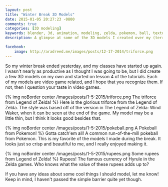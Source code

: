 ```yaml
---
layout: post
title: "Winter Break 3D Models"
date: 2015-01-05 20:27:23 -0800
comments: true
categories: [3D modeling]
keywords: blender, 3d, animation, modeling, zelda, pokemon, ball, textured, rupees, pokeball, triforce, nintendo
description: A glimpse at some of the 3D models I created over my (terribly short) winter break

facebook:
    image: http://aradreed.me/images/posts/12-17-2014/triforce.png
---
```


So my winter break ended yesterday, and my classes have started up again. I wasn't nearly as productive as I thought I was going to be, but I did create a few 3D models on my own and started on lesson 4 of the tutorials. Each of my models are video game related, and I hope that you recognize them. If not, then I question your taste in video games. 

{% img noBorder center /images/posts/1-5-2015/triforce.png  The triforce from Legend of Zelda! %}
Here is the glorious triforce from the Legend of Zelda. The style was based off of the version in The Legend of Zelda: Wind Waker, when it can be seen at the end of the game. My model may be a little thin, but I think it looks good besides that. 

{% img noBorder center /images/posts/1-5-2015/pokeball.png  A Pokeball from Pokemon! %}
Gotta catch'em all! A common run-of-the-mill pokeball from Pokemon. This is my favorite of the models I made during the break. It looks just so crisp and beautiful to me, and I really enjoyed making it. 

{% img noBorder center /images/posts/1-5-2015/rupees.png  Some rupees from Legend of Zelda! %}
Rupees! The famous currency of Hyrule in the Zelda games. Who knows what the value of these rupees adds up to?

If you have any ideas about some cool things I should model, let me know! Keep in mind, I haven't passed the simple barrier quite yet though. 